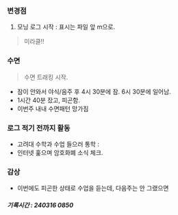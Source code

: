 ### 변경점

1. 모닝 로그 시작 : 표시는 파일 앞 m으로.

> 미라클!!

### 수면

> 수면 트래킹 시작.

- 잠이 안와서 야식/음주 후 4시 30분에 잠. 6시 30분에 일어남.
- 1시간 40분 잤고, 피곤함.
- 이번주 내내 수면패턴 망가짐

### 로그 적기 전까지 활동

- 고려대 수학과 수업 들으러 통학 : 
- 인터넷 훑으며 암호화폐 소식 체크.

### 감상

- 이번에도 피곤한 상태로 수업을 듣는데, 다음주는 안 그랬으면

##### 기록시간 : 240316 0850
